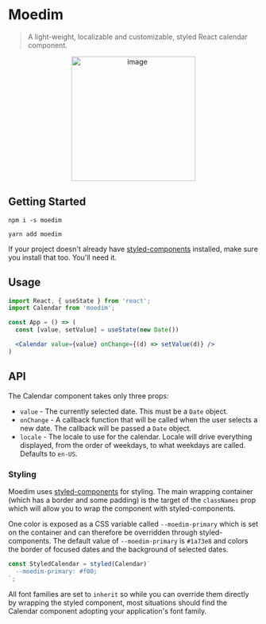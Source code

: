 # Moedim

> A light-weight, localizable and customizable, styled React calendar component.

<div align="center">
  <img width="250" alt="image" src="https://user-images.githubusercontent.com/12091479/189707811-b1461c9a-2d20-4389-bd25-2e84321b9442.png">
</div>


## Getting Started

```shell
npm i -s moedim

yarn add moedim
```

If your project doesn't already have [styled-components](https://styled-components.com/) installed, make sure you install that too. You'll need it.

## Usage

```jsx
import React, { useState } from 'react';
import Calendar from 'moedim';

const App = () => (
  const [value, setValue] = useState(new Date())

  <Calendar value={value} onChange={(d) => setValue(d)} />
)
```

## API

The Calendar component takes only three props:

- `value` - The currently selected date. This must be a `Date` object.
- `onChange` - A callback function that will be called when the user selects a new date. The callback will be passed a `Date` object.
- `locale` - The locale to use for the calendar. Locale will drive everything displayed, from the order of weekdays, to what weekdays are called. Defaults to `en-US`.

### Styling

Moedim uses [styled-components](https://styled-components.com/) for styling. The main wrapping container (which has a border and some padding) is the target of the `classNames` prop which will allow you to wrap the component with styled-components.

One color is exposed as a CSS variable called `--moedim-primary` which is set on the container and can therefore be overridden through styled-components. The default value of `--moedim-primary` is `#1a73e8` and colors the border of focused dates and the background of selected dates.

```jsx
const StyledCalendar = styled(Calendar)`
  --moedim-primary: #f00;
`;
```

All font families are set to `inherit` so while you can override them directly by wrapping the styled component, most situations should find the Calendar component adopting your application's font family.
